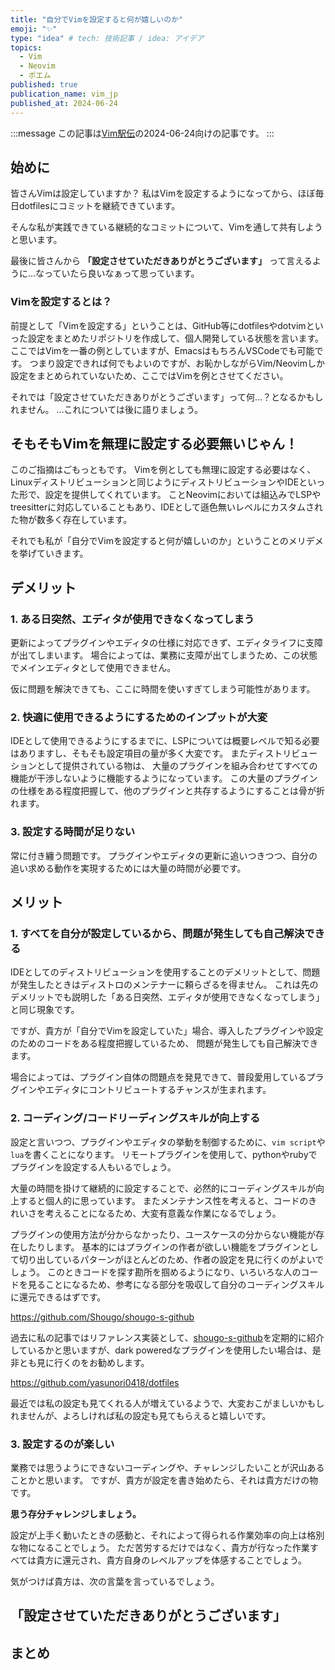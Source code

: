 ```yaml
---
title: "自分でVimを設定すると何が嬉しいのか"
emoji: "✨"
type: "idea" # tech: 技術記事 / idea: アイデア
topics:
  - Vim
  - Neovim
  - ポエム
published: true
publication_name: vim_jp
published_at: 2024-06-24
---
```


<!-- textlint-disable -->
:::message
この記事は[Vim駅伝](https://vim-jp.org/ekiden/)の2024-06-24向けの記事です。
:::
<!-- textlint-enable -->

## 始めに

皆さんVimは設定していますか？
私はVimを設定するようになってから、ほぼ毎日dotfilesにコミットを継続できています。

そんな私が実践できている継続的なコミットについて、Vimを通して共有しようと思います。

<!-- textlint-disable -->
最後に皆さんから
**「設定させていただきありがとうございます」**
って言えるように…なっていたら良いなぁって思っています。
<!-- textlint-enable -->

### Vimを設定するとは？

前提として「Vimを設定する」ということは、GitHub等にdotfilesやdotvimといった設定をまとめたリポジトリを作成して、個人開発している状態を言います。
ここではVimを一番の例としていますが、EmacsはもちろんVSCodeでも可能です。
つまり設定できれば何でもよいのですが、お恥かしながらVim/Neovimしか設定をまとめられていないため、ここではVimを例とさせてください。

それでは「設定させていただきありがとうございます」って何…？となるかもしれません。
…これについては後に語りましょう。

## そもそもVimを無理に設定する必要無いじゃん！

このご指摘はごもっともです。
Vimを例としても無理に設定する必要はなく、Linuxディストリビューションと同じようにディストリビューションやIDEといった形で、設定を提供してくれています。
ことNeovimにおいては組込みでLSPやtreesitterに対応していることもあり、IDEとして遜色無いレベルにカスタムされた物が数多く存在しています。

それでも私が「自分でVimを設定すると何が嬉しいのか」ということのメリデメを挙げていきます。

## デメリット

### 1. ある日突然、エディタが使用できなくなってしまう

更新によってプラグインやエディタの仕様に対応できず、エディタライフに支障が出てしまいます。
場合によっては、業務に支障が出てしまうため、この状態でメインエディタとして使用できません。

仮に問題を解決できても、ここに時間を使いすぎてしまう可能性があります。

### 2. 快適に使用できるようにするためのインプットが大変

IDEとして使用できるようにするまでに、LSPについては概要レベルで知る必要はありますし、そもそも設定項目の量が多く大変です。
またディストリビューションとして提供されている物は、
大量のプラグインを組み合わせてすべての機能が干渉しないように機能するようになっています。
この大量のプラグインの仕様をある程度把握して、他のプラグインと共存するようにすることは骨が折れます。

### 3. 設定する時間が足りない

常に付き纏う問題です。
プラグインやエディタの更新に追いつきつつ、自分の追い求める動作を実現するためには大量の時間が必要です。

## メリット

### 1. すべてを自分が設定しているから、問題が発生しても自己解決できる

IDEとしてのディストリビューションを使用することのデメリットとして、問題が発生したときはディストロのメンテナーに頼らざるを得ません。
これは先のデメリットでも説明した「ある日突然、エディタが使用できなくなってしまう」と同じ現象です。

ですが、貴方が「自分でVimを設定していた」場合、導入したプラグインや設定のためのコードをある程度把握しているため、
問題が発生しても自己解決できます。

場合によっては、プラグイン自体の問題点を発見できて、普段愛用しているプラグインやエディタにコントリビュートするチャンスが生まれます。

### 2. コーディング/コードリーディングスキルが向上する

設定と言いつつ、プラグインやエディタの挙動を制御するために、`vim script`や`lua`を書くことになります。
リモートプラグインを使用して、pythonやrubyでプラグインを設定する人もいるでしょう。

大量の時間を掛けて継続的に設定することで、必然的にコーディングスキルが向上すると個人的に思っています。
またメンテナンス性を考えると、コードのきれいさを考えることになるため、大変有意義な作業になるでしょう。

プラグインの使用方法が分からなかったり、ユースケースの分からない機能が存在したりします。
基本的にはプラグインの作者が欲しい機能をプラグインとして切り出しているパターンがほとんどのため、作者の設定を見に行くのがよいでしょう。
このときコードを探す勘所を掴めるようになり、いろいろな人のコードを見ることになるため、参考になる部分を吸収して自分のコーディングスキルに還元できるはずです。

https://github.com/Shougo/shougo-s-github

過去に私の記事ではリファレンス実装として、[shougo-s-github](https://github.com/Shougo/shougo-s-github)を定期的に紹介しているかと思いますが、dark poweredなプラグインを使用したい場合は、是非とも見に行くのをお勧めします。

https://github.com/yasunori0418/dotfiles

最近では私の設定も見てくれる人が増えているようで、大変おこがましいかもしれませんが、よろしければ私の設定も見てもらえると嬉しいです。

### 3. 設定するのが楽しい

業務では思うようにできないコーディングや、チャレンジしたいことが沢山あることかと思います。
ですが、貴方が設定を書き始めたら、それは貴方だけの物です。

**思う存分チャレンジしましょう。**

設定が上手く動いたときの感動と、それによって得られる作業効率の向上は格別な物になることでしょう。
ただ苦労するだけではなく、貴方が行なった作業すべては貴方に還元され、貴方自身のレベルアップを体感することでしょう。

気がつけば貴方は、次の言葉を言っているでしょう。

## 「設定させていただきありがとうございます」

## まとめ
